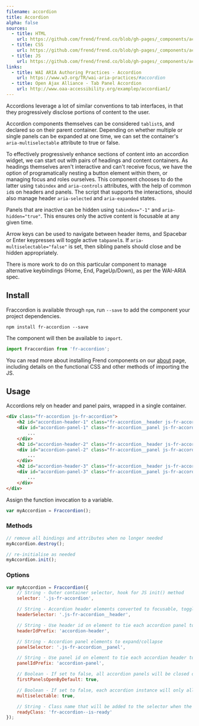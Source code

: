 ```yaml
---
filename: accordion
title: Accordion
alpha: false
sources:
  - title: HTML
    url: https://github.com/frend/frend.co/blob/gh-pages/_components/accordion/accordion.html
  - title: CSS
    url: https://github.com/frend/frend.co/blob/gh-pages/_components/accordion/accordion.css
  - title: JS
    url: https://github.com/frend/frend.co/blob/gh-pages/_components/accordion/accordion.js
links:
  - title: WAI ARIA Authoring Practices - Accordion
    url: https://www.w3.org/TR/wai-aria-practices/#accordion
  - title: Open Ajax Alliance - Tab Panel Accordion
    url: http://www.oaa-accessibility.org/examplep/accordian1/
---
```


Accordions leverage a lot of similar conventions to tab interfaces, in that they progressively disclose portions of content to the user.

Accordion components themselves can be considered `tablist`s, and declared so on their parent container. Depending on whether multiple or single panels can be expanded at one time, we can set the container's `aria-multiselectable` attribute to true or false.

To effectively progressively enhance sections of content into an accordion widget, we can start out with pairs of headings and content containers. As headings themselves aren't interactive and can't receive focus, we have the option of programatically nesting a button element within them, or managing focus and roles ourselves. This component chooses to do the latter using `tabindex` and `aria-controls` attributes, with the help of common `id`s on headers and panels. The script that supports the interactions, should also manage header `aria-selected` and `aria-expanded` states.

Panels that are inactive can be hidden using `tabindex="-1"` and `aria-hidden="true"`. This ensures only the active content is focusable at any given time.

Arrow keys can be used to navigate between header items, and Spacebar or Enter keypresses will toggle active `tabpanel`s. If `aria-multiselectable="false"` is set, then sibling panels should close and be hidden appropriately.

There is more work to do on this particular component to manage alternative keybindings (Home, End, PageUp/Down), as per the WAI-ARIA spec.

## Install

Fraccordion is available through `npm`, run `--save` to add the component your project dependencies.

~~~
npm install fr-accordion --save
~~~

The component will then be available to `import`.

~~~ js
import Fraccordion from 'fr-accordion';
~~~

You can read more about installing Frend components on our [about](/about/) page, including details on the functional CSS and other methods of importing the JS.

## Usage

Accordions rely on header and panel pairs, wrapped in a single container.

~~~ html
<div class="fr-accordion js-fr-accordion">
	<h2 id="accordion-header-1" class="fr-accordion__header js-fr-accordion__header">...</h2>
	<div id="accordion-panel-1" class="fr-accordion__panel js-fr-accordion__panel">
		...
	</div>
	<h2 id="accordion-header-2" class="fr-accordion__header js-fr-accordion__header">...</h2>
	<div id="accordion-panel-2" class="fr-accordion__panel js-fr-accordion__panel">
		...
	</div>
	<h2 id="accordion-header-3" class="fr-accordion__header js-fr-accordion__header">...</h2>
	<div id="accordion-panel-3" class="fr-accordion__panel js-fr-accordion__panel">
		...
	</div>
</div>
~~~

Assign the function invocation to a variable.

~~~ js
var myAccordion = Fraccordion();
~~~

### Methods

~~~ js
// remove all bindings and attributes when no longer needed
myAccordion.destroy();

// re-initialise as needed
myAccordion.init();
~~~

### Options

~~~ js
var myAccordion = Fraccordion({
	// String - Outer container selector, hook for JS init() method
	selector: '.js-fr-accordion',

	// String - Accordion header elements converted to focusable, togglable elements
	headerSelector: '.js-fr-accordion__header',

	// String - Use header id on element to tie each accordion panel to its header - see panelIdPrefix
	headerIdPrefix: 'accordion-header',

	// String - Accordion panel elements to expand/collapse
	panelSelector: '.js-fr-accordion__panel',

	// String - Use panel id on element to tie each accordion header to its panel - see headerIdPrefix
	panelIdPrefix: 'accordion-panel',

	// Boolean - If set to false, all accordion panels will be closed on init()
	firstPanelsOpenByDefault: true,

	// Boolean - If set to false, each accordion instance will only allow a single panel to be open at a time
	multiselectable: true,

	// String - Class name that will be added to the selector when the component has been initialised
	readyClass: 'fr-accordion--is-ready'
});
~~~